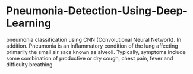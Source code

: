 # Pneumonia-Detection-Using-Deep-Learning
pneumonia classification using CNN (Convolutional Neural Network). In addition.  Pneumonia is an inflammatory condition of the lung affecting primarily the small air sacs known as alveoli. Typically, symptoms include some combination of productive or dry cough, chest pain, fever and difficulty breathing.
